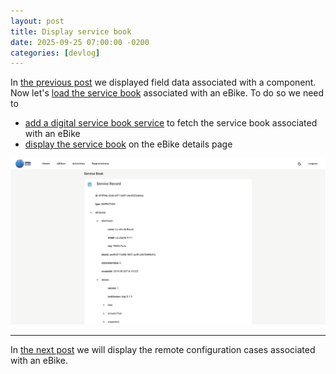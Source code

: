 ```yaml
---
layout: post
title: Display service book
date: 2025-09-25 07:00:00 -0200
categories: [devlog]
---
```


In [the previous post](https://open-ebike.github.io/devlog/2025/09/24/display-field-data.html) we displayed field data associated with a component.
Now let's [load the service book](https://github.com/open-ebike/open-ebike-frontend/issues/11) associated with an eBike. To do so we need to

* [add a digital service book service](https://github.com/open-ebike/open-ebike-frontend/commit/096fc6c34904da16fcf19b1a9a8ae5bcf94c941c) to fetch the service book associated with an eBike
* [display the service book](https://github.com/open-ebike/open-ebike-frontend/commit/be555b0df49e23d3a1dcae2e91a762baa13797ca) on the eBike details page

![web-app-service-book.png](/assets/2025-09-25/web-app-service-book.png)

---

In [the next post](https://open-ebike.github.io/devlog/2025/09/26/display-remote-configuration-cases.html) we will display the remote configuration cases associated with an eBike.